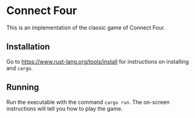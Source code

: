 # Connect Four

This is an implementation of the classic game of Connect Four.

## Installation

Go to https://www.rust-lang.org/tools/install for instructions on
installing and `cargo`.

## Running

Run the executable with the command `cargo run`. The on-screen instructions will
tell you how to play the game.

